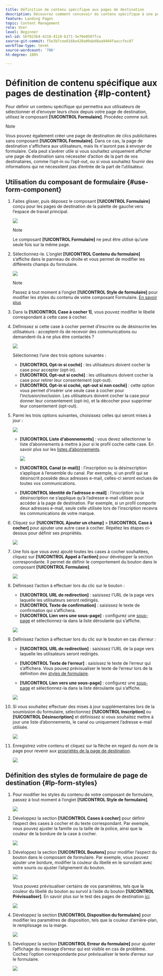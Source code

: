 ```yaml
---
title: Définition de contenu spécifique aux pages de destination
description: Découvrez comment concevoir du contenu spécifique à une page de destination dans Journey Optimizer
feature: Landing Pages
topic: Content Management
role: User
level: Beginner
exl-id: 5bf023b4-4218-4110-b171-3e70e0507fca
source-git-commit: f5e3b7cee816be420a09abd8aa9404faaccfec87
workflow-type: tm+mt
source-wordcount: '786'
ht-degree: 100%

---
```


# Définition de contenu spécifique aux pages de destination {#lp-content}

Pour définir un contenu spécifique qui permettra aux utilisateurs de sélectionner et dʼenvoyer leurs choix depuis votre page de destination, utilisez le composant **[!UICONTROL Formulaire]**. Procédez comme suit.

>[!NOTE]
>
>Vous pouvez également créer une page de destination de clics publicitaires sans composant **[!UICONTROL Formulaire]**. Dans ce cas, la page de destination s&#39;affichera aux utilisateurs, mais ils n&#39;auront pas à envoyer de formulaire. Cela peut s’avérer utile si vous souhaitez uniquement afficher une page de destination sans nécessiter d’action de la part de vos destinataires, comme l’opt-in ou l’opt-out, ou si vous souhaitez fournir des informations qui ne nécessitent pas d’entrée de la part de l’utilisateur.

## Utilisation du composant de formulaire {#use-form-component}

1. Faites glisser, puis déposez le composant **[!UICONTROL Formulaire]** conçu pour les pages de destination de la palette de gauche vers l’espace de travail principal.

   ![](assets/lp_designer-form-component.png)

   >[!NOTE]
   >
   >Le composant **[!UICONTROL Formulaire]** ne peut être utilisé qu’une seule fois sur la même page.

1. Sélectionnez-le. Lʼonglet **[!UICONTROL Contenu du formulaire]** s’affiche dans le panneau de droite et vous permet de modifier les différents champs du formulaire.

   ![](assets/lp_designer-form-content-options.png)

   >[!NOTE]
   >
   >Passez à tout moment à lʼonglet **[!UICONTROL Style de formulaire]** pour modifier les styles du contenu de votre composant Formulaire. [En savoir plus](#define-lp-styles)

1. Dans la **[!UICONTROL Case à cocher 1]**, vous pouvez modifier le libellé correspondant à cette case à cocher.

1. Définissez si cette case à cocher permet d’inscrire ou de désinscrire les utilisateurs : acceptent-ils de recevoir des communications ou demandent-ils à ne plus être contactés ?

   ![](assets/lp_designer-form-update.png)

   Sélectionnez l’une des trois options suivantes :

   * **[!UICONTROL Opt-in si coché]** : les utilisateurs doivent cocher la case pour accepter (opt-in).
   * **[!UICONTROL Opt-out si coché]** : les utilisateurs doivent cocher la case pour retirer leur consentement (opt-out).
   * **[!UICONTROL Opt-in si coché, opt-out si non coché]** : cette option vous permet d’insérer une seule case à cocher pour l’inclusion/exclusion. Les utilisateurs doivent cocher la case pour donner leur consentement (opt-in), et la décocher pour supprimer leur consentement (opt-out).

1. Parmi les trois options suivantes, choisissez celles qui seront mises à jour :

   ![](assets/lp_designer-form-update-options.png)

   * **[!UICONTROL Liste dʼabonnements]** : vous devez sélectionner la liste dʼabonnements à mettre à jour si le profil coche cette case. En savoir plus sur les [listes dʼabonnements](subscription-list.md).

      ![](assets/lp_designer-form-subs-list.png)

   * **[!UICONTROL Canal (e-mail)]** : lʼinscription ou la désinscription sʼapplique à l’ensemble du canal. Par exemple, si un profil qui se désinscrit possède deux adresses e-mail, celles-ci seront exclues de toutes vos communications.

   * **[!UICONTROL Identité de lʼadresse e-mail]** : lʼinscription ou la désinscription ne sʼapplique quʼà lʼadresse e-mail utilisée pour accéder à la page de destination. Par exemple, si un profil comporte deux adresses e-mail, seule celle utilisée lors de lʼinscription recevra les communications de votre marque.

1. Cliquez sur **[!UICONTROL Ajouter un champ]** > **[!UICONTROL Case à cocher]** pour ajouter une autre case à cocher. Répétez les étapes ci-dessus pour définir ses propriétés.

   ![](assets/lp_designer-form-checkbox-2.png)

1. Une fois que vous avez ajouté toutes les cases à cocher souhaitées, cliquez sur **[!UICONTROL Appel à lʼaction]** pour développer la section correspondante. Il permet de définir le comportement du bouton dans le composant **[!UICONTROL Formulaire]**.

   ![](assets/lp_designer-form-call-to-action.png)

1. Définissez lʼaction à effectuer lors du clic sur le bouton :

   * **[!UICONTROL URL de redirection]** : saisissez l’URL de la page vers laquelle les utilisateurs seront redirigés.
   * **[!UICONTROL Texte de confirmation]** : saisissez le texte de confirmation qui sʼaffichera.
   * **[!UICONTROL Lien vers une sous-page]** : configurez une [sous-page](create-lp.md#configure-subpages) et sélectionnez-la dans la liste déroulante qui sʼaffiche.

   ![](assets/lp_designer-form-confirmation-action.png)

1. Définissez lʼaction à effectuer lors du clic sur le bouton en cas d’erreur :

   * **[!UICONTROL URL de redirection]** : saisissez l’URL de la page vers laquelle les utilisateurs seront redirigés.
   * **[!UICONTROL Texte de l’erreur]** : saisissez le texte de l’erreur qui sʼaffichera. Vous pouvez prévisualiser le texte de l’erreur lors de la définition des [styles de formulaire](#define-lp-styles).

   * **[!UICONTROL Lien vers une sous-page]** : configurez une [sous-page](create-lp.md#configure-subpages) et sélectionnez-la dans la liste déroulante qui s’affiche.

   ![](assets/lp_designer-form-error.png)

1. Si vous souhaitez effectuer des mises à jour supplémentaires lors de la soumission du formulaire, sélectionnez **[!UICONTROL Inscription]** ou **[!UICONTROL Désinscription]** et définissez si vous souhaitez mettre à jour une liste d’abonnements, le canal ou uniquement l’adresse e-mail utilisée.

   ![](assets/lp_designer-form-additionnal-update.png)

1. Enregistrez votre contenu et cliquez sur la flèche en regard du nom de la page pour revenir aux [propriétés de la page de destination](create-lp.md#configure-primary-page).

   ![](assets/lp_designer-form-save.png)

<!--Will the name Email Designer be kept if you can also design LP with the same tool? > To modify in Messages section > content designer or Designer-->

## Définition des styles de formulaire de page de destination {#lp-form-styles}

1. Pour modifier les styles du contenu de votre composant de formulaire, passez à tout moment à lʼonglet **[!UICONTROL Style de formulaire]**.

   ![](assets/lp_designer-form-style.png)

1. Développez la section **[!UICONTROL Cases à cocher]** pour définir lʼaspect des cases à cocher et du texte correspondant. Par exemple, vous pouvez ajuster la famille ou la taille de la police, ainsi que la couleur de la bordure de la case à cocher.

   ![](assets/lp_designer-form-style-checkboxes.png)

1. Développez la section **[!UICONTROL Boutons]** pour modifier l’aspect du bouton dans le composant de formulaire. Par exemple, vous pouvez ajouter une bordure, modifier la couleur du libellé en le survolant avec votre souris ou ajuster lʼalignement du bouton.

   ![](assets/lp_designer-form-style-buttons.png)

   Vous pouvez prévisualiser certains de vos paramètres, tels que la couleur du libellé du bouton au survol à lʼaide du bouton **[!UICONTROL Prévisualiser]**. En savoir plus sur le test des pages de destination [ici](create-lp.md#test-landing-page).

   ![](assets/lp_designer-form-style-buttons-preview.png)

1. Développez la section **[!UICONTROL Disposition du formulaire]** pour modifier les paramètres de disposition, tels que la couleur d’arrière-plan, le remplissage ou la marge.

   ![](assets/lp_designer-form-style-layout.png)

1. Développez la section **[!UICONTROL Erreur du formulaire]** pour ajuster l’affichage du message d’erreur qui est visible en cas de problème. Cochez lʼoption correspondante pour prévisualiser le texte dʼerreur sur le formulaire.

   ![](assets/lp_designer-form-error-preview.png)
